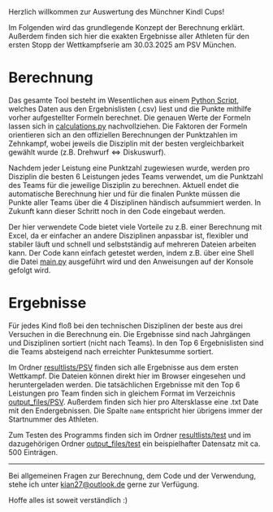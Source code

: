 Herzlich willkommen zur Auswertung des Münchner Kindl Cups!

Im Folgenden wird das grundlegende Konzept der Berechnung erklärt. Außerdem finden sich hier die exakten Ergebnisse aller Athleten für den ersten Stopp der Wettkampfserie am 30.03.2025 am PSV München.

# Berechnung
Das gesamte Tool besteht im Wesentlichen aus einem [Python Script](./csv_parser.py), welches Daten aus den Ergebnislisten (.csv) liest und die Punkte mithilfe vorher aufgestellter Formeln berechnet.
Die genauen Werte der Formeln lassen sich in [calculations.py](./calculations.py) nachvollziehen. Die Faktoren der Formeln orientieren sich an den offiziellen Berechnungen der Punktzahlen im Zehnkampf, wobei jeweils die Disziplin mit der besten vergleichbarkeit gewählt wurde (z.B. $\text{Drehwurf}\Leftrightarrow\text{Diskuswurf}$).

Nachdem jeder Leistung eine Punktzahl zugewiesen wurde, werden pro Disziplin die besten 6 Leistungen jedes Teams verwendet, um die Punktzahl des Teams für die jeweilige Disziplin zu berechnen. Aktuell endet die automatische Berechnung hier und für die finalen Punkte müssen die Punkte aller Teams über die 4 Disziplinen händisch aufsummiert werden. In Zukunft kann dieser Schritt noch in den Code eingebaut werden.

Der hier verwendete Code bietet viele Vorteile zu z.B. einer Berechnung mit Excel, da er einfacher an andere Disziplinen anpassbar ist, flexibler und stabiler läuft und schnell und selbstständig auf mehreren Dateien arbeiten kann. Der Code kann einfach getestet werden, indem z.B. über eine Shell die Datei [main.py](./main.py) ausgeführt wird und den Anweisungen auf der Konsole gefolgt wird. 

# Ergebnisse
Für jedes Kind floß bei den technischen Disziplinen der beste aus drei Versuchen in die Berechnung ein. Die Ergebnisse sind nach Jahrgängen und Disziplinen sortiert (nicht nach Teams). In den Top 6 Ergebnislisten sind die Teams absteigend nach erreichter Punktesumme sortiert.

Im Ordner [resultlists/PSV](./resultlists/PSV) finden sich alle Ergebnisse aus dem ersten Wettkampf. Die Dateien können direkt hier im Browser eingesehen und heruntergeladen werden.
Die tatsächlichen Ergebnisse mit den Top 6 Leistungen pro Team finden sich in gleichem Format im Verzeichnis [output_files/PSV](./output_files/PSV). Außerdem finden sich hier pro Altersklasse eine .txt Date mit den Endergebnissen. Die Spalte `name` entspricht hier übrigens immer der Startnummer des Athleten. 

Zum Testen des Programms finden sich im Ordner [resultlists/test](./resultlists/test) und im dazugehörigen Ordner [output_files/test](./output_files/test) ein beispielhafter Datensatz mit ca. 500 Einträgen.

---

Bei allgemeinen Fragen zur Berechnung, dem Code und der Verwendung, stehe ich unter [kian27@outlook.de](mailto:kian27@outlook.de) gerne zur Verfügung. 

Hoffe alles ist soweit verständlich :)
